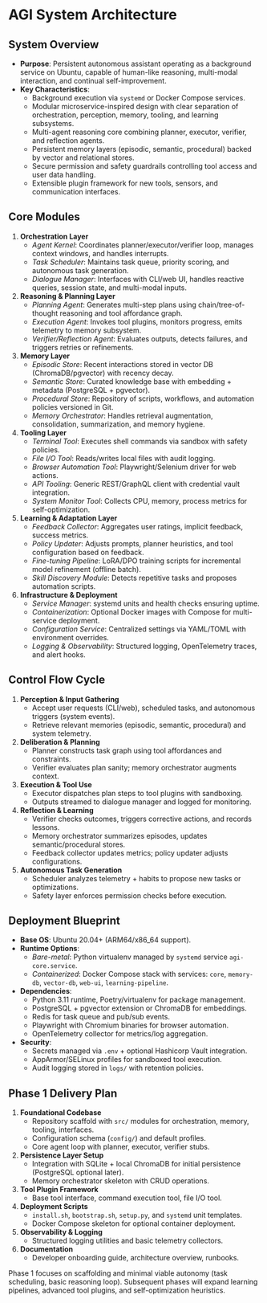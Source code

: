 # AGI System Architecture

## System Overview
- **Purpose**: Persistent autonomous assistant operating as a background service on Ubuntu, capable of human-like reasoning, multi-modal interaction, and continual self-improvement.
- **Key Characteristics**:
  - Background execution via `systemd` or Docker Compose services.
  - Modular microservice-inspired design with clear separation of orchestration, perception, memory, tooling, and learning subsystems.
  - Multi-agent reasoning core combining planner, executor, verifier, and reflection agents.
  - Persistent memory layers (episodic, semantic, procedural) backed by vector and relational stores.
  - Secure permission and safety guardrails controlling tool access and user data handling.
  - Extensible plugin framework for new tools, sensors, and communication interfaces.

## Core Modules
1. **Orchestration Layer**
   - *Agent Kernel*: Coordinates planner/executor/verifier loop, manages context windows, and handles interrupts.
   - *Task Scheduler*: Maintains task queue, priority scoring, and autonomous task generation.
   - *Dialogue Manager*: Interfaces with CLI/web UI, handles reactive queries, session state, and multi-modal inputs.
2. **Reasoning & Planning Layer**
   - *Planning Agent*: Generates multi-step plans using chain/tree-of-thought reasoning and tool affordance graph.
   - *Execution Agent*: Invokes tool plugins, monitors progress, emits telemetry to memory subsystem.
   - *Verifier/Reflection Agent*: Evaluates outputs, detects failures, and triggers retries or refinements.
3. **Memory Layer**
   - *Episodic Store*: Recent interactions stored in vector DB (ChromaDB/pgvector) with recency decay.
   - *Semantic Store*: Curated knowledge base with embedding + metadata (PostgreSQL + pgvector).
   - *Procedural Store*: Repository of scripts, workflows, and automation policies versioned in Git.
   - *Memory Orchestrator*: Handles retrieval augmentation, consolidation, summarization, and memory hygiene.
4. **Tooling Layer**
   - *Terminal Tool*: Executes shell commands via sandbox with safety policies.
   - *File I/O Tool*: Reads/writes local files with audit logging.
   - *Browser Automation Tool*: Playwright/Selenium driver for web actions.
   - *API Tooling*: Generic REST/GraphQL client with credential vault integration.
   - *System Monitor Tool*: Collects CPU, memory, process metrics for self-optimization.
5. **Learning & Adaptation Layer**
   - *Feedback Collector*: Aggregates user ratings, implicit feedback, success metrics.
   - *Policy Updater*: Adjusts prompts, planner heuristics, and tool configuration based on feedback.
   - *Fine-tuning Pipeline*: LoRA/DPO training scripts for incremental model refinement (offline batch).
   - *Skill Discovery Module*: Detects repetitive tasks and proposes automation scripts.
6. **Infrastructure & Deployment**
   - *Service Manager*: systemd units and health checks ensuring uptime.
   - *Containerization*: Optional Docker images with Compose for multi-service deployment.
   - *Configuration Service*: Centralized settings via YAML/TOML with environment overrides.
   - *Logging & Observability*: Structured logging, OpenTelemetry traces, and alert hooks.

## Control Flow Cycle
1. **Perception & Input Gathering**
   - Accept user requests (CLI/web), scheduled tasks, and autonomous triggers (system events).
   - Retrieve relevant memories (episodic, semantic, procedural) and system telemetry.
2. **Deliberation & Planning**
   - Planner constructs task graph using tool affordances and constraints.
   - Verifier evaluates plan sanity; memory orchestrator augments context.
3. **Execution & Tool Use**
   - Executor dispatches plan steps to tool plugins with sandboxing.
   - Outputs streamed to dialogue manager and logged for monitoring.
4. **Reflection & Learning**
   - Verifier checks outcomes, triggers corrective actions, and records lessons.
   - Memory orchestrator summarizes episodes, updates semantic/procedural stores.
   - Feedback collector updates metrics; policy updater adjusts configurations.
5. **Autonomous Task Generation**
   - Scheduler analyzes telemetry + habits to propose new tasks or optimizations.
   - Safety layer enforces permission checks before execution.

## Deployment Blueprint
- **Base OS**: Ubuntu 20.04+ (ARM64/x86_64 support).
- **Runtime Options**:
  - *Bare-metal*: Python virtualenv managed by `systemd` service `agi-core.service`.
  - *Containerized*: Docker Compose stack with services: `core`, `memory-db`, `vector-db`, `web-ui`, `learning-pipeline`.
- **Dependencies**:
  - Python 3.11 runtime, Poetry/virtualenv for package management.
  - PostgreSQL + pgvector extension or ChromaDB for embeddings.
  - Redis for task queue and pub/sub events.
  - Playwright with Chromium binaries for browser automation.
  - OpenTelemetry collector for metrics/log aggregation.
- **Security**:
  - Secrets managed via `.env` + optional Hashicorp Vault integration.
  - AppArmor/SELinux profiles for sandboxed tool execution.
  - Audit logging stored in `logs/` with retention policies.

## Phase 1 Delivery Plan
1. **Foundational Codebase**
   - Repository scaffold with `src/` modules for orchestration, memory, tooling, interfaces.
   - Configuration schema (`config/`) and default profiles.
   - Core agent loop with planner, executor, verifier stubs.
2. **Persistence Layer Setup**
   - Integration with SQLite + local ChromaDB for initial persistence (PostgreSQL optional later).
   - Memory orchestrator skeleton with CRUD operations.
3. **Tool Plugin Framework**
   - Base tool interface, command execution tool, file I/O tool.
4. **Deployment Scripts**
   - `install.sh`, `bootstrap.sh`, `setup.py`, and `systemd` unit templates.
   - Docker Compose skeleton for optional container deployment.
5. **Observability & Logging**
   - Structured logging utilities and basic telemetry collectors.
6. **Documentation**
   - Developer onboarding guide, architecture overview, runbooks.

Phase 1 focuses on scaffolding and minimal viable autonomy (task scheduling, basic reasoning loop). Subsequent phases will expand learning pipelines, advanced tool plugins, and self-optimization heuristics.
